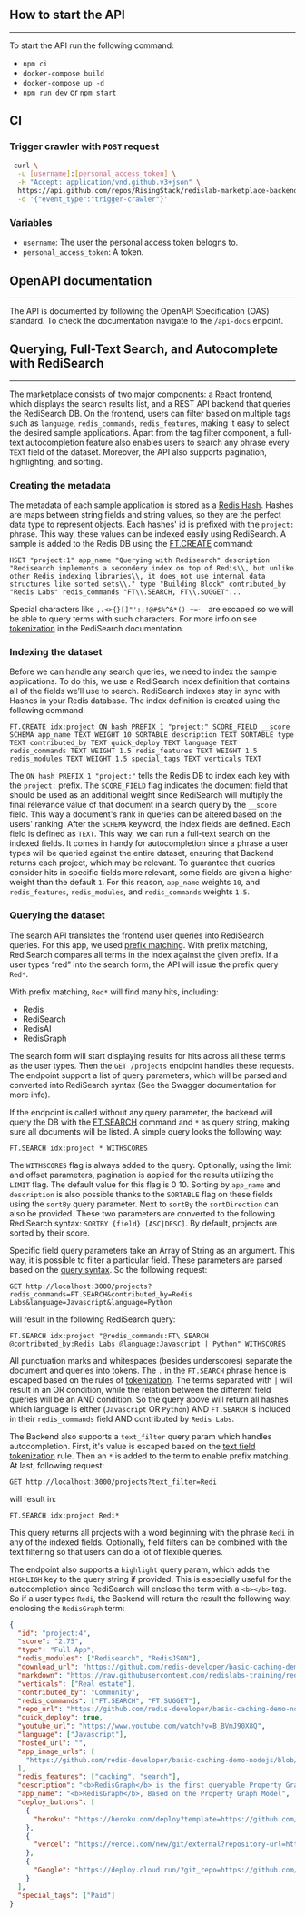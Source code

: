 ## How to start the API

---

To start the API run the following command:

- `npm ci`
- `docker-compose build`
- `docker-compose up -d`
- `npm run dev` or `npm start`

## CI

### Trigger crawler with `POST` request

```sh
 curl \                                                                          -X POST \
  -u [username]:[personal_access_token] \
  -H "Accept: application/vnd.github.v3+json" \
  https://api.github.com/repos/RisingStack/redislab-marketplace-backend/dispatches  \
  -d '{"event_type":"trigger-crawler"}'
```

### Variables

- `username`: The user the personal access token belogns to.
- `personal_access_token`: A token.

## OpenAPI documentation

---

The API is documented by following the OpenAPI Specification (OAS) standard. To check the documentation navigate to the `/api-docs` enpoint.

## Querying, Full-Text Search, and Autocomplete with RediSearch

---

The marketplace consists of two major components: a React frontend, which displays the search results list, and a REST API backend that queries the RediSearch DB. On the frontend, users can filter based on multiple tags such as `language`, `redis_commands`, `redis_features`, making it easy to select the desired sample applications. Apart from the tag filter component, a full-text autocompletion feature also enables users to search any phrase every `TEXT` field of the dataset. Moreover, the API also supports pagination, highlighting, and sorting.

### Creating the metadata

The metadata of each sample application is stored as a [Redis Hash](https://redis.io/topics/data-types). Hashes are maps between string fields and string values, so they are the perfect data type to represent objects. Each hashes' id is prefixed with the `project:` phrase. This way, these values can be indexed easily using RediSearch. A sample is added to the Redis DB using the [FT.CREATE](https://oss.redislabs.com/redisearch/Commands/#ftcreate) command:

```
HSET "project:1" app_name "Querying with Redisearch" description "Redisearch implements a secondery index on top of Redis\\, but unlike other Redis indexing libraries\\, it does not use internal data structures like sorted sets\\." type "Building Block" contributed_by "Redis Labs" redis_commands "FT\\.SEARCH, FT\\.SUGGET"...
```

Special characters like `,.<>{}[]"':;!@#$%^&*()-+=~ ` are escaped so we will be able to query terms with such characters. For more info on see [tokenization](https://oss.redislabs.com/redisearch/Escaping/#the_rules_of_text_field_tokenization) in the RediSearch documentation.

### Indexing the dataset

Before we can handle any search queries, we need to index the sample applications. To do this, we use a RediSearch index definition that contains all of the fields we’ll use to search. RediSearch indexes stay in sync with Hashes in your Redis database. The index definition is created using the following command:

```
FT.CREATE idx:project ON hash PREFIX 1 "project:" SCORE_FIELD __score SCHEMA app_name TEXT WEIGHT 10 SORTABLE description TEXT SORTABLE type TEXT contributed_by TEXT quick_deploy TEXT language TEXT redis_commands TEXT WEIGHT 1.5 redis_features TEXT WEIGHT 1.5 redis_modules TEXT WEIGHT 1.5 special_tags TEXT verticals TEXT
```

The `ON hash PREFIX 1 "project:"` tells the Redis DB to index each key with the `project:` prefix. The `SCORE_FIELD` flag indicates the document field that should be used as an additional weight since RediSearch will multiply the final relevance value of that document in a search query by the `__score` field. This way a document's rank in queries can be altered based on the users' ranking. After the `SCHEMA` keyword, the index fields are defined. Each field is defined as `TEXT`. This way, we can run a full-text search on the indexed fields. It comes in handy for autocompletion since a phrase a user types will be queried against the entire dataset, ensuring that Backend returns each project, which may be relevant. To guarantee that queries consider hits in specific fields more relevant, some fields are given a higher weight than the default `1`. For this reason, `app_name` weights `10`, and `redis_features`, `redis_modules`, and `redis_commands` weights `1.5`.

### Querying the dataset

The search API translates the frontend user queries into RediSearch queries. For this app, we used [prefix matching](https://oss.redislabs.com/redisearch/Query_Syntax/#prefix_matching). With prefix matching, RediSearch compares all terms in the index against the given prefix. If a user types “red” into the search form, the API will issue the prefix query `Red*`.

With prefix matching, `Red*` will find many hits, including:

- Redis
- RediSearch
- RedisAI
- RedisGraph

The search form will start displaying results for hits across all these terms as the user types. Then the `GET /projects` endpoint handles these requests. The endpoint support a list of query parameters, which will be parsed and converted into RediSearch syntax (See the Swagger documentation for more info).

If the endpoint is called without any query parameter, the backend will query the DB with the [FT.SEARCH](https://oss.redislabs.com/redisearch/Commands/#ftsearch) command and `*` as query string, making sure all documents will be listed. A simple query looks the following way:

```
FT.SEARCH idx:project * WITHSCORES
```

The `WITHSCORES` flag is always added to the query. Optionally, using the limit and offset parameters, pagination is applied for the results utilizing the `LIMIT` flag. The default value for this flag is 0 10. Sorting by `app_name` and `description` is also possible thanks to the `SORTABLE` flag on these fields using the `sortBy` query parameter. Next to `sortBy` the `sortDirection` can also be provided. These two parameters are converted to the following RediSearch syntax: `SORTBY {field} [ASC|DESC]`. By default, projects are sorted by their score.

Specific field query parameters take an Array of String as an argument. This way, it is possible to filter a particular field. These parameters are parsed based on the [query syntax](https://oss.redislabs.com/redisearch/Query_Syntax/). So the following request:

```
GET http://localhost:3000/projects?redis_commands=FT.SEARCH&contributed_by=Redis Labs&language=Javascript&language=Python
```

will result in the following RediSearch query:

```
FT.SEARCH idx:project "@redis_commands:FT\.SEARCH @contributed_by:Redis Labs @language:Javascript | Python" WITHSCORES
```

All punctuation marks and whitespaces (besides underscores) separate the document and queries into tokens. The `.` in the `FT.SEARCH` phrase hence is escaped based on the rules of [tokenization](https://oss.redislabs.com/redisearch/Escaping/). The terms separated with `|` will result in an OR condition, while the relation between the different field queries will be an AND condition. So the query above will return all hashes which language is either (`Javascript` OR `Python`) AND `FT.SEARCH` is included in their `redis_commands` field AND contributed by `Redis Labs`.

The Backend also supports a `text_filter` query param which handles autocompletion. First, it's value is escaped based on the [text field tokenization](https://oss.redislabs.com/redisearch/Escaping/#the_rules_of_text_field_tokenization) rule. Then an `*` is added to the term to enable prefix matching. At last, following request:

```
GET http://localhost:3000/projects?text_filter=Redi
```

will result in:

```
FT.SEARCH idx:project Redi*
```

This query returns all projects with a word beginning with the phrase `Redi` in any of the indexed fields. Optionally, field filters can be combined with the text filtering so that users can do a lot of flexible queries.

The endpoint also supports a `highlight` query param, which adds the `HIGHLIGH` key to the query string if provided. This is especially useful for the autocompletion since RediSearch will enclose the term with a `<b></b>` tag. So if a user types `Redi`, the Backend will return the result the following way, enclosing the `RedisGraph` term:

```json
{
  "id": "project:4",
  "score": "2.75",
  "type": "Full App",
  "redis_modules": ["Redisearch", "RedisJSON"],
  "download_url": "https://github.com/redis-developer/basic-caching-demo-nodejs/archive/main.zip",
  "markdown": "https://raw.githubusercontent.com/redislabs-training/redis-sitesearch/master/README.md",
  "verticals": ["Real estate"],
  "contributed_by": "Community",
  "redis_commands": ["FT.SEARCH", "FT.SUGGET"],
  "repo_url": "https://github.com/redis-developer/basic-caching-demo-nodejs",
  "quick_deploy": true,
  "youtube_url": "https://www.youtube.com/watch?v=B_BVmJ90X8Q",
  "language": ["Javascript"],
  "hosted_url": "",
  "app_image_urls": [
    "https://github.com/redis-developer/basic-caching-demo-nodejs/blob/main/docs/screenshot001.png?raw=true"
  ],
  "redis_features": ["caching", "search"],
  "description": "<b>RedisGraph</b> is the first queryable Property Graph database to use sparse matrices to represent the adjacency matrix in graphs and linear algebra to query the graph.",
  "app_name": "<b>RedisGraph</b>, Based on the Property Graph Model",
  "deploy_buttons": [
    {
      "heroku": "https://heroku.com/deploy?template=https://github.com/redis-developer/basic-caching-demo-nodejs"
    },
    {
      "vercel": "https://vercel.com/new/git/external?repository-url=https%3A%2F%2Fgithub.com%2Fredis-developer%2Fbasic-caching-demo-nodejs&env=REDIS_ENDPOINT_URI,REDIS_PASSWORD&envDescription=REDIS_ENDPOINT_URI%20is%20required%20at%20least%20to%20connect%20to%20Redis%20clouding%20server"
    },
    {
      "Google": "https://deploy.cloud.run/?git_repo=https://github.com/redis-developer/basic-caching-demo-nodejs.git"
    }
  ],
  "special_tags": ["Paid"]
}
```
